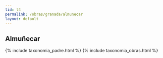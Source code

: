 ```yaml
---
tid: t4
permalink: /obras/granada/almunecar
layout: default
---
```

## Almuñecar
{% include taxonomia_padre.html %}
{% include taxonomia_obras.html %}
